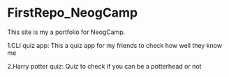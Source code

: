 # FirstRepo_NeogCamp

This site is my a portfolio for NeogCamp.

1.CLI quiz app:
This a quiz app for my friends to check how well they know me

2.Harry potter quiz:
Quiz to check if you can be a potterhead or not

